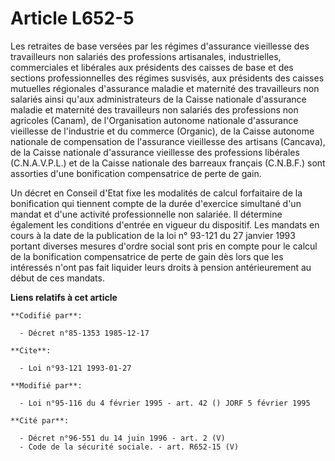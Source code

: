 # Article L652-5

Les retraites de base versées par les régimes d'assurance vieillesse des travailleurs non salariés des professions
artisanales, industrielles, commerciales et libérales aux présidents des caisses de base et des sections professionnelles des
régimes susvisés, aux présidents des caisses mutuelles régionales d'assurance maladie et maternité des travailleurs non
salariés ainsi qu'aux administrateurs de la Caisse nationale d'assurance maladie et maternité des travailleurs non salariés
des professions non agricoles (Canam), de l'Organisation autonome nationale d'assurance vieillesse de l'industrie et du
commerce (Organic), de la Caisse autonome nationale de compensation de l'assurance vieillesse des artisans (Cancava), de la
Caisse nationale d'assurance vieillesse des professions libérales (C.N.A.V.P.L.) et de la Caisse nationale des barreaux
français (C.N.B.F.) sont assorties d'une bonification compensatrice de perte de gain.

Un décret en Conseil d'Etat fixe les modalités de calcul forfaitaire de la bonification qui tiennent compte de la durée
d'exercice simultané d'un mandat et d'une activité professionnelle non salariée. Il détermine également les conditions
d'entrée en vigueur du dispositif. Les mandats en cours à la date de la publication de la loi n° 93-121 du 27 janvier 1993
portant diverses mesures d'ordre social sont pris en compte pour le calcul de la bonification compensatrice de perte de gain
dès lors que les intéressés n'ont pas fait liquider leurs droits à pension antérieurement au début de ces mandats.

**Liens relatifs à cet article**

	**Codifié par**:

	  - Décret n°85-1353 1985-12-17

	**Cite**:

	  - Loi n°93-121 1993-01-27

	**Modifié par**:

	  - Loi n°95-116 du 4 février 1995 - art. 42 () JORF 5 février 1995

	**Cité par**:

	  - Décret n°96-551 du 14 juin 1996 - art. 2 (V)
	  - Code de la sécurité sociale. - art. R652-15 (V)
